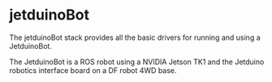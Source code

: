 # jetduinoBot
The jetduinoBot stack provides all the basic drivers for running and using a JetduinoBot.

The JetduinoBot is a ROS robot using a NVIDIA Jetson TK1 and the Jetduino robotics interface
board on a DF robot 4WD base.
